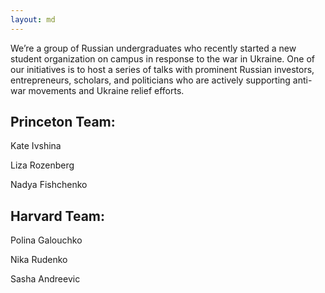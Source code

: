 ```yaml
---
layout: md
---
```

We’re a group of Russian undergraduates who recently started a new student organization on campus in response to the war in Ukraine. One of our initiatives is to host a series of talks with prominent Russian investors, entrepreneurs, scholars, and politicians who are actively supporting anti-war movements and Ukraine relief efforts.


## Princeton Team: 

Kate Ivshina

Liza Rozenberg

Nadya Fishchenko

## Harvard Team:

Polina Galouchko

Nika Rudenko

Sasha Andreevic

